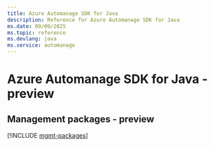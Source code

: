 ```yaml
---
title: Azure Automanage SDK for Java
description: Reference for Azure Automanage SDK for Java
ms.date: 09/09/2025
ms.topic: reference
ms.devlang: java
ms.service: automanage
---
```

# Azure Automanage SDK for Java - preview

## Management packages - preview
[!INCLUDE [mgmt-packages](automanage-mgmt-index.md)]